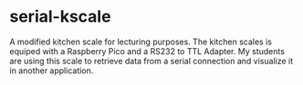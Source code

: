 # serial-kscale
A modified kitchen scale for lecturing purposes. The kitchen scales is equiped with a Raspberry Pico and a RS232 to TTL Adapter. My students are using this scale to retrieve data from a serial connection and visualize it in another application. 
